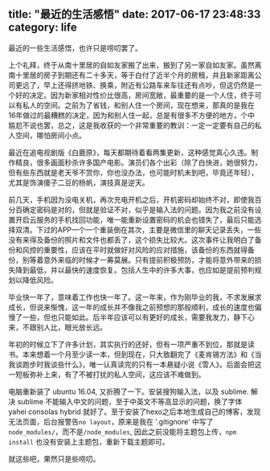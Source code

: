 title: "最近的生活感悟"
date: 2017-06-17 23:48:33
category: life
---

最近的一些生活感悟，也许只是唠叨罢了。<!--more-->

上个礼拜，终于从南十里居的自如友家搬了出来，搬到了另一家自如友家。虽然离南十里居的房子到期还有二十多天，等于白付了近半个月的房租，并且新家距离公司更远了，早上还得挤地铁、换乘，附近有公路车来车往还有点吵，但这仍然是一个好的决定。因为新家相对性价比很高，房间宽敞，最重要的是一个人住，终于可以有私人的空间。之前为了省钱，和别人住一个房间，现在想来，那真的是我在16年做过的最糟糕的决定，因为和别人住一起，总是有很多不方便的地方，个中尴尬不说也罢，总之，这是我收获的一个非常重要的教训：一定一定要有自己的私人空间，哪怕房间小点。

最近在追电视剧版《白鹿原》，每天都期待着看两集更新，这种感觉真心久违。制作精良，很多画面秒杀许多国产电影。演员们各个出彩（除了白快进，她很努力，但有些东西就是老天爷不赏你，你也没办法，也可能时机未到吧，毕竟还年轻），尤其是饰演傻子二豆的杨帆，演技真是逆天。

前几天，手机因为没电关机，再次充电开机之后，开机密码却始终不对，即使我百分百确定密码是对的，但就是验证不对，似乎是输入法的问题。因为我之前没有设置开启云服务的手机找回功能，唯一能重新设置密码的机会也错失了，最后只能选择双清。下过的APP一个一个重装倒在其次，主要是微信里的聊天记录丢失，一些没有来得及备份的照片和文件也都丢了，这个损失比较大。这次事件让我明白了备份和风控的重要性，应该在平时就做好对风险的应对措施，该备份的东西就得备份，别等着意外来临的时候才一筹莫展。只有提前积极预防，才能将意外带来的损失降到最低，并以最快的速度恢复。包括人生中的许多大事，也应如是提前预判规划以降低风险。

毕业快一年了，意味着工作也快一年了。这一年来，作为刚毕业的我，不求发展求成长，但说来惭愧，这一年的成长并不像我之前预想的那般顺利，成长的速度也偏慢了一些，但也只能如此。后半年应该可以有更好的成长，需要我发力，静下心来，不跟别人比，眼光放长远。

年初的时候立下了许多计划，其实执行的还好，但有一项严重不到位，那就是读书。本来想着一个月至少读一本，但到现在，只大致翻完了《麦肯锡方法》和《当我谈跑步时我谈些什么》，唯一认真读完的只有一本悬疑小说《雪人》。后面会把这一短板弥补上来，有了不被打扰的私人空间，这应该不难做到。

电脑重新装了 ubuntu 16.04, 又折腾了一下。安装搜狗输入法，以及 sublime. 解决 sublime 不能输入中文的问题，至于中英文不等高显示的问题，换了字体 yahei consolas hybrid 就好了。至于安装了hexo之后本地生成自己的博客，发现无法页面，后台报警告`no layout`，原来是我在 '.gitignore' 中写了`node_modules/`，而不是`/node_modules`, 因此之前没能将主题包上传，`npm install` 也没有安装上主题包，重新下载主题即可。

就这些吧，果然只是些唠叨。
